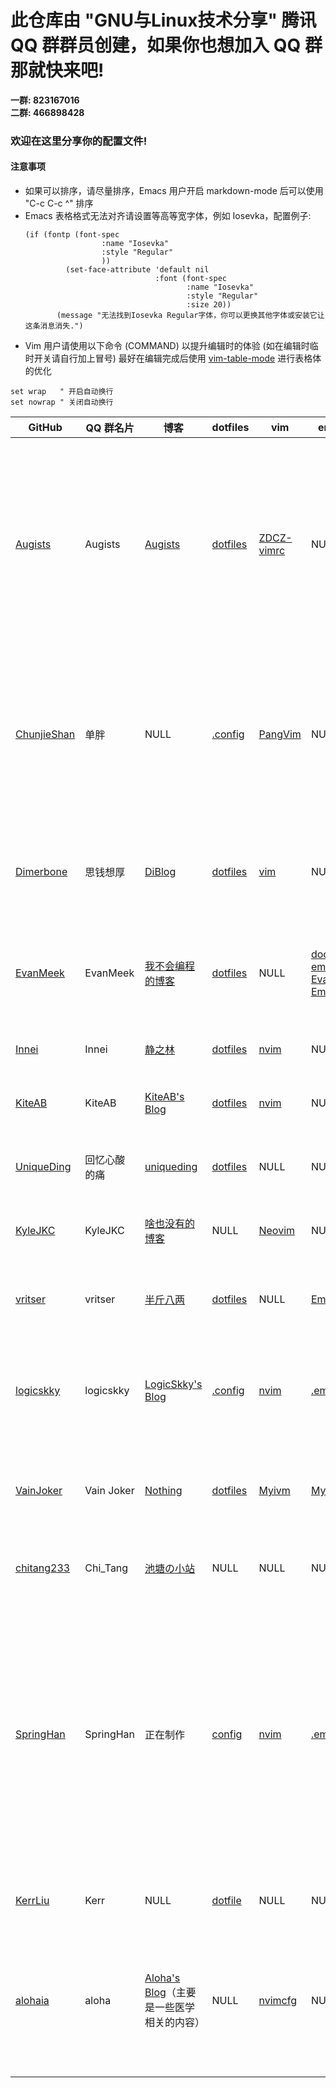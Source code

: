 # 此仓库由 "GNU与Linux技术分享" 腾讯 QQ 群群员创建，如果你也想加入 QQ 群那就快来吧!

**一群: 823167016** </br>
**二群: 466898428**

### 欢迎在这里分享你的配置文件!

#### 注意事项
- 如果可以排序，请尽量排序，Emacs 用户开启 markdown-mode 后可以使用 "C-c C-c ^" 排序
- Emacs 表格格式无法对齐请设置等高等宽字体，例如 Iosevka，配置例子:
  ```emacs-lisp
  (if (fontp (font-spec
				   :name "Iosevka"
				   :style "Regular"
				   )) 
		   (set-face-attribute 'default nil 
							   :font (font-spec 
									  :name "Iosevka"
									  :style "Regular"
									  :size 20)) 
		 (message "无法找到Iosevka Regular字体，你可以更换其他字体或安装它让这条消息消失.")
  ```
- Vim 用户请使用以下命令 (COMMAND) 以提升编辑时的体验 (如在编辑时临时开关请自行加上冒号) 最好在编辑完成后使用 [vim-table-mode](https://github.com/dhruvasagar/vim-table-mode) 进行表格体的优化
```vim
set wrap   " 开启自动换行
set nowrap " 关闭自动换行
```

| GitHub                                        | QQ 群名片    | 博客                                                              | dotfiles                                                     | vim                                                 | emacs                                                                                                                                | 介绍                                                                                                                                                                                                                                        |
|-----------------------------------------------|--------------|-------------------------------------------------------------------|--------------------------------------------------------------|-----------------------------------------------------|--------------------------------------------------------------------------------------------------------------------------------------|---------------------------------------------------------------------------------------------------------------------------------------------------------------------------------------------------------------------------------------------|
| [Augists](https://github.com/Augists)         | Augists      | [Augists](https://www.augists.top)                                | [dotfiles](https://github.com/Augists/dotfiles)              | [ZDCZ-vimrc](https://github.com/Augists/ZDCZ-vimrc) | NULL                                                                                                                                 | vimrc 配置，基于 **macOS 10.15**, vim 无自动补全，其他已经成熟; dotfiles 中为 oh-my-zsh 和 ranger 配置；欢迎造访个人博客，不定期更新学习笔记、对一些事情的思考、经验分享总结等                                                              |
| [ChunjieShan](https://github.com/ChunjieShan) | 单胖         | NULL                                                              | [.config](https://github.com/ChunjieShan/.config)            | [PangVim](https://github.com/ChunjieShan/PangVim)   | NULL                                                                                                                                 | 我的 config 文件中包括我的 dwm，st，scripts, ranger 等日常工作配置，同时包含我根据 CW，ThinkVim 和自己的使用习惯配置的 NeoVim 配置                                                                                                          |
| [Dimerbone](https://github.com/Dimerbone)     | 思钱想厚     | [DiBlog](https://dimerbone.github.io)                             | [dotfiles](https://github.com/dimerbone/Origin)              | [vim](https://github.com/dimerbone/Origin)          | NULL                                                                                                                                 | Origin Repo 中包含适用于 Arch 系的 i3、polybar、ranger、vim、rofi、dunst 等配置                                                                                                                                                             |
| [EvanMeek](https://github.com/EvanMeek)       | EvanMeek     | [我不会编程的博客](https://evanmeek.github.io)                    | [dotfiles](https://github.com/EvanMeek/dotfiles)             | NULL                                                | [doom-emacs](https://github.com/EvanMeek/dotfiles/tree/master/doom.d) [Evan-Emacs](https://github.com/EvanMeek/.emacs.d "EvanEmacs") | dotfiles 中包含 alacritty、fish shell、fcitx、i3wm、polybar、rofi 等配置                                                                                                                                                                    |
| [Innei](https://github.com/Innei)             | Innei        | [静之林](https://shizuri.net)                                     | [dotfiles](https://github.com/innei/dotfiles)                | [nvim](https://github.com/innei/nvim)               | NULL                                                                                                                                 | neovim 配置，dotfiles 中包含 zsh, fzf, git config, tmux                                                                                                                                                                                     |
| [KiteAB](https://github.com/KiteAB)           | KiteAB       | [KiteAB's Blog](https://kiteab.github.io)                         | [dotfiles](https://github.com/KiteAB/.config)                | [nvim](https://github.com/KiteAB/nvim)              | NULL                                                                                                                                 | 适用于 Arch Linux 的配置文件                                                                                                                                                                                                                |
| [UniqueDing](https://github.com/UniqueDing)   | 回忆心酸的痛 | [uniqueding](http://uniqueding.cn)                                | [dotfiles](https://github.com/UniqueDing/linux-config-files) | NULL                                                | NULL                                                                                                                                 | dotfiles 中有 ranger、i3、fish、vim (dwm、st、dmenu)等配置                                                                                                                                                                                  |
| [KyleJKC](https://github.com/KyleJKC)         | KyleJKC      | [啥也没有的博客](https://kylejkc.github.io)                       | NULL                                                         | [Neovim](https://github.com/KyleJKC/nvim)           | NULL                                                                                                                                 | 一个及其现代好用的 Neovim 配置                                                                                                                                                                                                              |
| [vritser](https://github.com/vritser)         | vritser      | [半斤八两](https://vritser.github.io)                             | [dotfiles](https://github.com/vritser/dotfiles)              | NULL                                                | [Emacs](https://github.com/vritser/.emacs.d)                                                                                         | macOS 平台, Hammerspoon 做窗口管理, 键盘布局 Dvorak 配合 Emacs [xah-fly-keys](http://ergoemacs.org/misc/xah-fly-keys_tutorial.html)                                                                                                         |
| [logicskky](https://github.com/logicskky)     | logicskky    | [LogicSkky's Blog](https://logicskky.github.io)                   | [.config](https://github.com/logicskky/.config)              | [nvim](https://github.com/logicskky/nvim)           | [.emacs.d](https://github.com/logicskky/.emacs.d)                                                                                    | .config 中有 awesome、alacritty、ranger、dwm、st、dmenu 等配置                                                                                                                                                                              |
| [VainJoker](https://github.com/vainjoker)     | Vain Joker   | [Nothing](http://vainjoker.cn)                                    | [dotfiles](https://github.com/vainjoker/myconfig)            | [Myivm](https://github.com/vainjoker/Myvim)         | [MyEmacs](https://github.com/vainjoker/MyEamcs)                                                                                      | 一些好玩的东西（dwm, st, emacs, vim, rime, 好看的字体及其对应的自动化部署脚本                                                                                                                                                               |
| [chitang233](https://github.com/chitang233)   | Chi_Tang     | [池塘の小站](https://chitang233.github.io)                        | NULL                                                         | NULL                                                | NULL                                                                                                                                 | 不定时在博客分享一些好玩的东西                                                                                                                                                                                                              |
| [SpringHan](https://github.com/SpringHan)     | SpringHan    | 正在制作                                                          | [config](https://github.com/SpringHan/config)                | [nvim](https://github.com/SpringHan/nvim)           | [.emacs.d](https://gitub.com/SpringHan/.emacs.d)                                                                                     | config 中包括 ranger, lazygit 等配置。nvim 是我自己慢慢配置的，我给他加上了 FloatTerminal 的可自定义的功能 (可直接调用函数)，另外还有一些我自己写的插件。.emacs.d 里也是我自己配置的，目前只写了一些，今后会慢慢补充，每天提交一个 commit。 |
| [KerrLiu](https://github.com/KerrLiu)         | Kerr         | NULL                                                              | [dotfile](https://github.com/KerrLiu/dotfile)                | NULL                                                | NULL                                                                                                                                 | 极端的配置文件, 建议阅读, 不建议使用                                                                                                                                                                                                        |
| [alohaia](https://github.com/alohaia)         | aloha        | [Aloha's Blog](https://aloha.org.cn/)（主要是一些医学相关的内容） | NULL                                                         | [nvimcfg](https://github.com/alohaia/nvimcfg)       | NULL                                                                                                                                 | 用 Lua 写的 NeoVim 配置，内置 packer，使用原生 LSP client，不过我平时主要还是用我自己写的 [vim-hexowiki](https://github.com/alohaia/vim-hexowiki) 写写博客                                                                                  |
